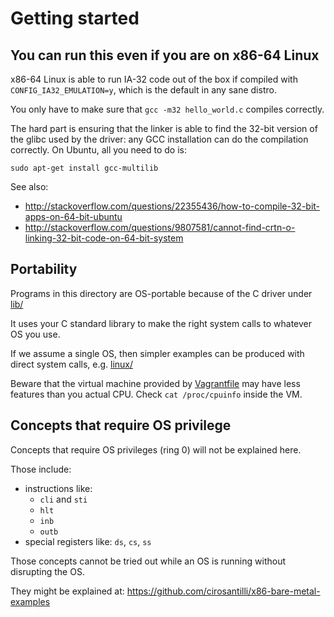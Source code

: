 # Getting started

## You can run this even if you are on x86-64 Linux

x86-64 Linux is able to run IA-32 code out of the box if compiled with `CONFIG_IA32_EMULATION=y`, which is the default in any sane distro.

You only have to make sure that `gcc -m32 hello_world.c` compiles correctly.

The hard part is ensuring that the linker is able to find the 32-bit version of the glibc used by the driver: any GCC installation can do the compilation correctly. On Ubuntu, all you need to do is:

    sudo apt-get install gcc-multilib

See also:

- <http://stackoverflow.com/questions/22355436/how-to-compile-32-bit-apps-on-64-bit-ubuntu>
- <http://stackoverflow.com/questions/9807581/cannot-find-crtn-o-linking-32-bit-code-on-64-bit-system>

## Portability

Programs in this directory are OS-portable because of the C driver under [lib/](lib/)

It uses your C standard library to make the right system calls to whatever OS you use.

If we assume a single OS, then simpler examples can be produced with direct system calls, e.g. [linux/](linux/)

Beware that the virtual machine provided by [Vagrantfile](Vagrantfile) may have less features than you actual CPU. Check `cat /proc/cpuinfo` inside the VM.

## Concepts that require OS privilege

Concepts that require OS privileges (ring 0) will not be explained here.

Those include:

-   instructions like:
    - `cli` and `sti`
    - `hlt`
    - `inb`
    - `outb`
-   special registers like: `ds`, `cs`, `ss`

Those concepts cannot be tried out while an OS is running without disrupting the OS.

They might be explained at: <https://github.com/cirosantilli/x86-bare-metal-examples>
